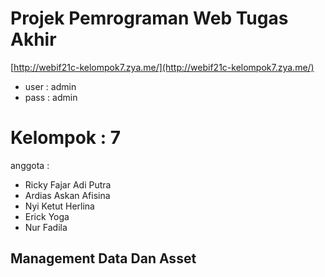 # Projek Pemrograman Web Tugas Akhir
[http://webif21c-kelompok7.zya.me/](http://webif21c-kelompok7.zya.me/)
- user : admin
- pass : admin
# Kelompok : 7
anggota :
- Ricky Fajar Adi Putra
- Ardias Askan Afisina
- Nyi Ketut Herlina
- Erick Yoga
- Nur Fadila
## Management Data Dan Asset
